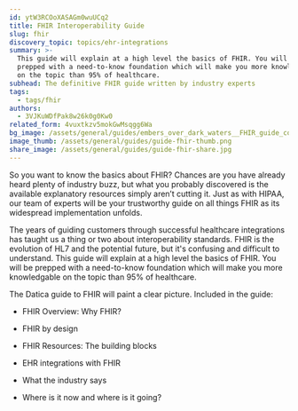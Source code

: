 ```yaml
---
id: ytW3RCOoXASAGm0wuUCq2
title: FHIR Interoperability Guide
slug: fhir
discovery_topic: topics/ehr-integrations
summary: >-
  This guide will explain at a high level the basics of FHIR. You will be
  prepped with a need-to-know foundation which will make you more knowledgable
  on the topic than 95% of healthcare.
subhead: The definitive FHIR guide written by industry experts
tags:
  - tags/fhir
authors:
  - 3VJKuWDfPak8w26k0g0Kw0
related_form: 4vuxtkzv5mokGwMsqgg6Wa
bg_image: /assets/general/guides/embers_over_dark_waters__FHIR_guide_cover_.jpg
image_thumb: /assets/general/guides/guide-fhir-thumb.png
share_image: /assets/general/guides/guide-fhir-share.jpg
---
```

So you want to know the basics about FHIR? Chances are you have already heard plenty of industry buzz, but what you probably discovered is the available explanatory resources simply aren’t cutting it. Just as with HIPAA, our team of experts will be your trustworthy guide on all things FHIR as its widespread implementation unfolds.

The years of guiding customers through successful healthcare integrations has
taught us a thing or two about interoperability standards. FHIR is the
evolution of HL7 and the potential future, but it's confusing and difficult to
understand. This guide will explain at a high level the basics of FHIR. You
will be prepped with a need-to-know foundation which will make you more
knowledgable on the topic than 95% of healthcare.


The Datica guide to FHIR will paint a clear picture. Included in the guide:


- FHIR Overview: Why FHIR?

- FHIR by design

- FHIR Resources: The building blocks

- EHR integrations with FHIR

- What the industry says

- Where is it now and where is it going?
